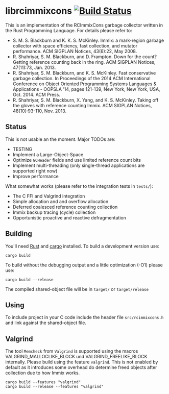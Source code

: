 librcimmixcons [![Build Status](https://travis-ci.org/lummax/librcimmixcons.svg?branch=master)](https://travis-ci.org/lummax/librcimmixcons)
==============

This is an implementation of the RCImmixCons garbage collector written in the
Rust Programming Language. For details please refer to:

- S. M. S. Blackburn and K. K. S. McKinley. Immix: a mark-region garbage
  collector with space efficiency, fast collection, and mutator performance.
  ACM SIGPLAN Notices, 43(6):22, May 2008.
- R. Shahriyar, S. M. Blackburn, and D. Frampton. Down for the count?  Getting
  reference counting back in the ring. ACM SIGPLAN Notices, 47(11):73, Jan.
  2013.
- R. Shahriyar, S. M. Blackburn, and K. S. McKinley. Fast conservative garbage
  collection. In Proceedings of the 2014 ACM International Conference on
  Object Oriented Programming Systems Languages & Applications - OOPSLA ’14,
  pages 121-139, New York, New York, USA, Oct. 2014. ACM Press.
- R. Shahriyar, S. M. Blackburn, X. Yang, and K. S. McKinley. Taking off the
  gloves with reference counting Immix. ACM SIGPLAN Notices, 48(10):93-110,
  Nov. 2013.

Status
------

This is not usable an the moment. Major TODOs are:

- TESTING
- Implement a Large-Object-Space
- Optimize `GCHeader` fields and use limited reference count bits
- Implement multi-threading (only single-thread applications are supported right now)
- Improve performance

What somewhat works (please refer to the integration tests in `tests/`):

- The C FFI and Valgrind integration
- Simple allocation and and overflow allocation
- Deferred coalesced reference counting collection
- Immix backup tracing (cycle) collection
- Opportunistic proactive and reactive defragmentation

Building
--------

You'll need [Rust](http://rust-lang.org/) and [cargo](http://crates.io)
installed. To build a development version use:

```
cargo build
```

To build without the debugging output and a little optimization (-O1) please
use:

```
cargo build --release
```

The compiled shared-object file will be in `target/` or `target/release`

Using
-----

To include project in your C code include the header file `src/rcimmixcons.h`
and link against the shared-object file.

Valgrind
--------

The tool `Memcheck` from `Valgrind` is supported using the macros
VALGRIND_MALLOCLIKE_BLOCK und VALGRIND_FREELIKE_BLOCK internally. Please build
using the feature `valgrind`. This is not enabled by default as it introduces
some overhead do determine freed objects after collection due to how Immix
works.

```
cargo build --features "valgrind"
cargo build --release --features "valgrind"
```

